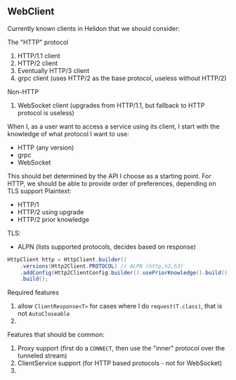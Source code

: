 WebClient
-----

Currently known clients in Helidon that we should consider:

The "HTTP" protocol
1. HTTP/1.1 client
2. HTTP/2 client
3. Eventually HTTP/3 client
4. grpc client (uses HTTP/2 as the base protocol, useless without HTTP/2)

Non-HTTP
1. WebSocket client (upgrades from HTTP/1.1, but fallback to HTTP protocol is useless)


When I, as a user want to access a service using its client, I start with the knowledge of what protocol I want to use:
- HTTP (any version)
- grpc
- WebSocket

This should bet determined by the API I choose as a starting point.
For HTTP, we should be able to provide order of preferences, depending on TLS support
Plaintext:
- HTTP/1
- HTTP/2 using upgrade
- HTTP/2 prior knowledge

TLS:
- ALPN (lists supported protocols, decides based on response)

```java
HttpClient http = HttpClient.builder()
    .versions(Http2Client.PROTOCOL) // ALPN (http,h2,h3)
    .addConfig(Http2ClientConfig.builder().usePriorKnowledge().build())
    .build();
```

Required features
1. allow `ClientResponse<T>` for cases where I do `request(T.class)`, that is not `AutoCloseable`
2. 

Features that should be common:

1. Proxy support (first do a `CONNECT`, then use the "inner" protocol over the tunneled stream)
2. ClientService support (for HTTP based protocols - not for WebSocket)
3. 
